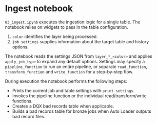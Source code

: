 # Ingest notebook

`03_ingest.ipynb` executes the ingestion logic for a single table. The notebook relies on widgets to pass in the table configuration.

1. `color` identifies the layer being processed.
2. `job_settings` supplies information about the target table and history options.

The notebook reads the settings JSON from `layer_*_<color>` and applies `apply_job_type` to expand any default options. Settings may specify a `pipeline_function` to run an entire pipeline, or separate `read_function`, `transform_function` and `write_function` for a step-by-step flow.

During execution the notebook performs the following steps:

- Prints the current job and table settings with `print_settings`.
- Invokes the pipeline function or the individual read/transform/write functions.
- Creates a DQX bad records table when applicable.
- Builds a bad records table for bronze jobs when Auto Loader outputs
  bad record files.
